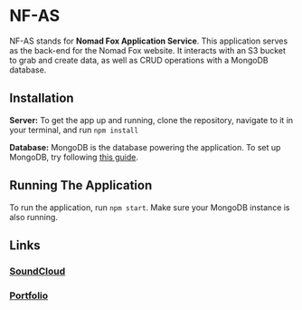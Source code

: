 # NF-AS

NF-AS stands for **Nomad Fox Application Service**.  This application serves as the back-end for the Nomad Fox website.  It interacts with an S3 bucket to grab and create data, as well as CRUD operations with a MongoDB database.

## Installation

**Server:** To get the app up and running, clone the repository, navigate to it in your terminal, and run `npm install`

**Database:** MongoDB is the database powering the application.  To set up MongoDB, try following [this guide](https://www.freecodecamp.org/news/learn-mongodb-a4ce205e7739/).

## Running The Application

To run the application, run `npm start`.  Make sure your MongoDB instance is also running.

## Links

### [SoundCloud](https://soundcloud.com/nomad-fox)
### [Portfolio](https://lhuddlesto.com/)
